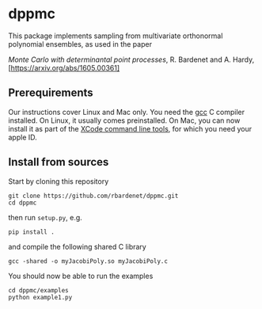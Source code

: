 # dppmc

This package implements sampling from multivariate orthonormal polynomial ensembles, as used in the paper

*Monte Carlo with determinantal point processes*, R. Bardenet and A. Hardy, [https://arxiv.org/abs/1605.00361]

## Prerequirements
Our instructions cover Linux and Mac only. You need the [gcc](https://gcc.gnu.org/) C compiler installed. On Linux, it usually comes preinstalled. On Mac, you can now install it as part of the [XCode command line tools](https://developer.apple.com/xcode/), for which you need your apple ID. 

## Install from sources
Start by cloning this repository
```
git clone https://github.com/rbardenet/dppmc.git
cd dppmc
```
then run `setup.py`, e.g.
```
pip install .
```
and compile the following shared C library
```
gcc -shared -o myJacobiPoly.so myJacobiPoly.c
```
You should now be able to run the examples
```
cd dppmc/examples
python example1.py
```
